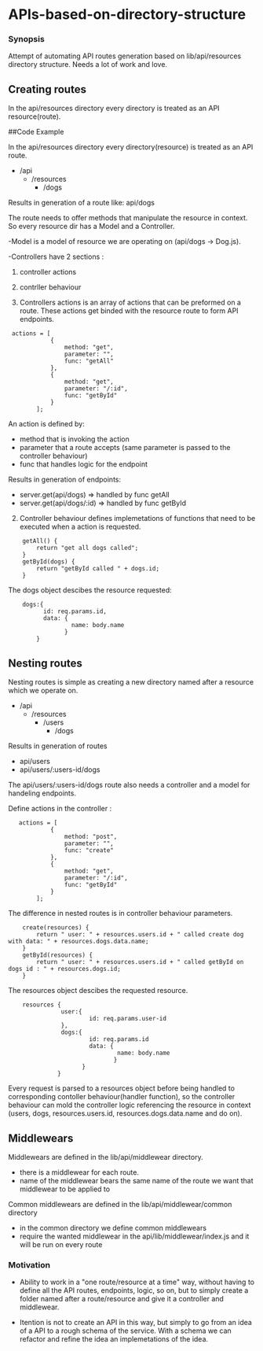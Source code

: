 # APIs-based-on-directory-structure

### Synopsis

Attempt of automating API routes generation based on lib/api/resources directory structure. Needs a lot of work and love.


## Creating routes

In the api/resources directory every directory is treated as an API resource(route).

##Code Example

In the api/resources directory every directory(resource) is treated as an API route.

* /api
  * /resources
    * /dogs

Results in generation of a route like: api/dogs

The route needs to offer methods that manipulate the resource in context. So every resource dir has a Model and a Controller.

-Model is a model of resource we are operating on (api/dogs -> Dog.js). 

-Controllers have 2 sections :
1. controller actions
2. contrller behaviour 

1. Controllers actions is an array of actions that can be preformed on a route. These actions get binded with the resource route to form API endpoints.

```
 actions = [
            {
                method: "get",
                parameter: "",
                func: "getAll"
            },
            {
                method: "get",
                parameter: "/:id",
                func: "getById"
            }
        ];
```

An action is defined by:

* method that is invoking the action
* parameter that a route accepts (same parameter is passed to the controller behaviour)
* func that handles logic for the endpoint

Results in generation of endpoints:

* server.get(api/dogs) => handled by func getAll
* server.get(api/dogs/:id) => handled by func getById



2. Controller behaviour defines implemetations of functions that need to be executed when a action is requested. 

```
    getAll() {
        return "get all dogs called";
    }
    getById(dogs) {
        return "getById called " + dogs.id;
    }
```

The dogs object descibes the resource requested:

```
    dogs:{
          id: req.params.id,
          data: {
                  name: body.name             
                }        
        }
```
## Nesting routes

Nesting routes is simple as creating a new directory named after a resource which we operate on.

* /api
  * /resources
    * /users
      * /dogs

Results in generation of routes 

* api/users 
* api/users/:users-id/dogs

The api/users/:users-id/dogs route also needs a controller and a model for handeling endpoints. 

Define actions in the controller :

```
   actions = [
            {
                method: "post",
                parameter: "",
                func: "create"
            },
            {
                method: "get",
                parameter: "/:id",
                func: "getById"
            }
        ];
```
The difference in nested routes is in controller behaviour parameters.

``` 
    create(resources) {
        return " user: " + resources.users.id + " called create dog with data: " + resources.dogs.data.name;
    }
    getById(resources) {
        return " user: " + resources.users.id + " called getById on dogs id : " + resources.dogs.id;
    }
```
The resources object descibes the requested resource.

 ```
     resources {
                user:{
                        id: req.params.user-id
                },  
                dogs:{
                        id: req.params.id
                        data: {
                                name: body.name             
                               }        
                      }
               }
``` 

Every request is parsed to a resources object before being handled to corresponding contoller behaviour(handler function),
so the controller behaviour can mold the controller logic referencing the resource in context (users, dogs, resources.users.id, resources.dogs.data.name and do on). 

## Middlewears

Middlewears are defined in the lib/api/middlewear directory.

* there is a middlewear for each route.
* name of the middlewear bears the same name of the route we want that middlewear to be applied to

Common middlewears are defined in the lib/api/middlewear/common directory

* in the common directory we define common middlewears
* require the wanted middlewear in the api/lib/middlewear/index.js and it will be run on every route

### Motivation

* Ability to work in a "one route/resource at a time" way, without having to define all the API routes, endpoints, logic, so on, but to simply
create a folder named after a route/resource and give it a controller and middlewear.

* Itention is not to create an API in this way, but simply to go from an idea of a API to a rough schema of the service.
With a schema we can refactor and refine the idea an implemetations of the idea.   


          
